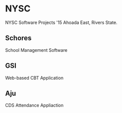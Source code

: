 # NYSC
NYSC Software Projects '15
Ahoada East, Rivers State.

## Schores
School Management Software

## GSI
Web-based CBT Application

## Aju
CDS Attendance Appliaction

